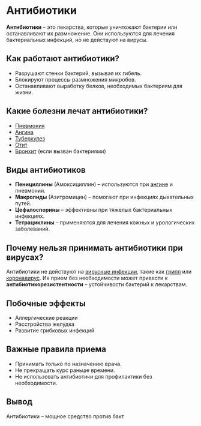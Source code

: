 # Антибиотики

**Антибиотики** – это лекарства, которые уничтожают бактерии или останавливают их размножение. Они используются для лечения бактериальных инфекций, но не действуют на вирусы.

## Как работают антибиотики?
- Разрушают стенки бактерий, вызывая их гибель.
- Блокируют процессы размножения микробов.
- Останавливают выработку белков, необходимых бактериям для жизни.

## Какие болезни лечат антибиотики?
- [Пневмония](pneumonia.md)
- [Ангина](tonsillitis.md)
- [Туберкулез](tuberculosis.md)
- [Отит](otitis.md)
- [Бронхит](bronchitis.md) (если вызван бактериями)

## Виды антибиотиков
- **Пенициллины** (Амоксициллин) – используются при [ангине](tonsillitis.md) и пневмонии.
- **Макролиды** (Азитромицин) – помогают при инфекциях дыхательных путей.
- **Цефалоспорины** – эффективны при тяжелых бактериальных инфекциях.
- **Тетрациклины** – применяются для лечения кожных и урологических заболеваний.

## Почему нельзя принимать антибиотики при вирусах?
Антибиотики не действуют на [вирусные инфекции](antiviral.md), такие как [грипп](gripp.md) или [коронавирус](covid.md). Их прием без необходимости может привести к **антибиотикорезистентности** – устойчивости бактерий к лекарствам.

## Побочные эффекты
- Аллергические реакции
- Расстройства желудка
- Развитие грибковых инфекций

## Важные правила приема
- Принимать только по назначению врача.
- Не прекращать курс раньше времени.
- Не использовать антибиотики для профилактики без необходимости.

## Вывод
Антибиотики – мощное средство против бакт
